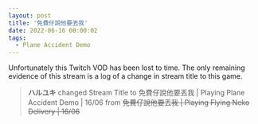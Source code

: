 ```yaml
---
layout: post
title: '免費仔說他要丟我'
date: 2022-06-16 00:00:02
tags:
  - Plane Accident Demo
---
```


Unfortunately this Twitch VOD has been lost to time. The only remaining evidence of this stream is a log of a change in
stream title to this game.

> **ハルユキ** changed Stream Title to 免費仔說他要丟我 &#124; Playing Plane Accident Demo &#124; 16/06 from ~~免費仔說他要丟我 &#124; Playing Flying Neko Delivery &#124; 16/06~~